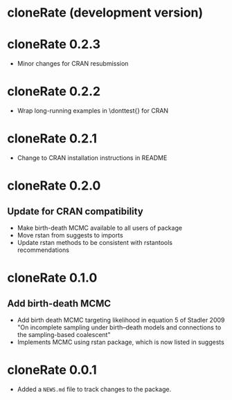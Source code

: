 # cloneRate (development version)

# cloneRate 0.2.3

* Minor changes for CRAN resubmission

# cloneRate 0.2.2

* Wrap long-running examples in \donttest{} for CRAN

# cloneRate 0.2.1

* Change to CRAN installation instructions in README

# cloneRate 0.2.0

## Update for CRAN compatibility

* Make birth-death MCMC available to all users of package
* Move rstan from suggests to imports
* Update rstan methods to be consistent with rstantools recommendations

# cloneRate 0.1.0

## Add birth-death MCMC

* Add birth death MCMC targeting likelihood in equation 5 of Stadler 2009 "On incomplete sampling under birth–death models and connections to the sampling-based coalescent"
* Implements MCMC using rstan package, which is now listed in suggests

# cloneRate 0.0.1

* Added a `NEWS.md` file to track changes to the package.
